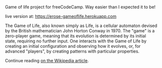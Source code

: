 Game of life project for freeCodeCamp.
Way easier than I expected it to be!

live version at:
https://erose-gameoflife.herokuapp.com

The Game of Life, also known simply as Life, is a cellular automaton devised by the British mathematician John Horton Conway in 1970. The "game" is a zero-player game, meaning that its evolution is determined by its initial state, requiring no further input. One interacts with the Game of Life by creating an initial configuration and observing how it evolves, or, for advanced "players", by creating patterns with particular properties.

Continue reading [on the Wikipedia article](https://en.wikipedia.org/wiki/Conway%27s_Game_of_Life).
